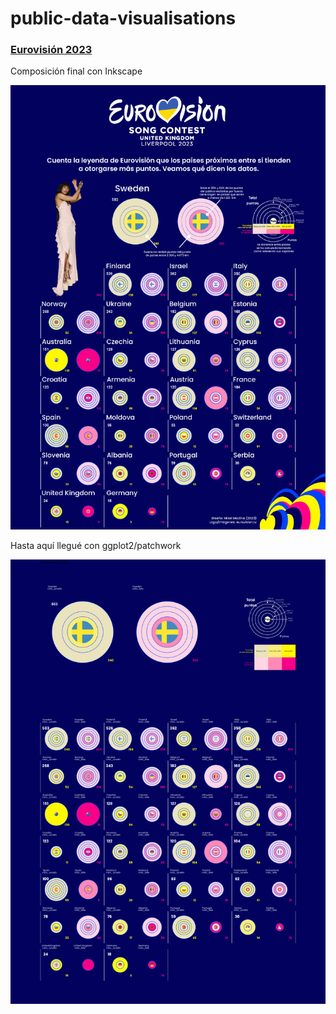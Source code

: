 # public-data-visualisations

### [Eurovisión 2023](https://github.com/mikelmadina/public-data-visualisations/tree/main/2023-05_Eurovision)

Composición final con Inkscape

![](2023-05_Eurovision/eurovision_2023.png)

Hasta aquí llegué con ggplot2/patchwork

![](2023-05_Eurovision/baseA2.png)
